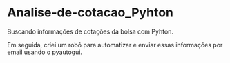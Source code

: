 # Analise-de-cotacao_Pyhton
Buscando informações de cotações da bolsa com Pyhton.

Em seguida, criei um robô para automatizar e enviar essas informações por email usando o pyautogui.


